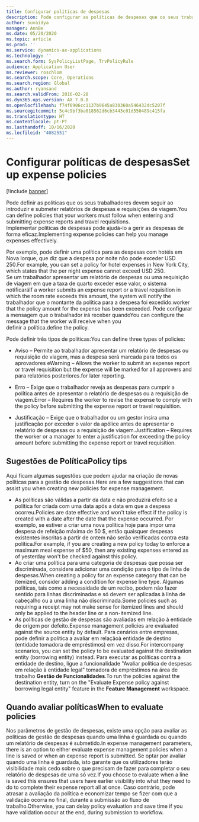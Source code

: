 ```yaml
---
title: Configurar políticas de despesas
description: Pode configurar as políticas de despesas que os seus trabalhadores devem seguir ao introduzir e submeter relatórios de despesas e requisições de viagem no Microsoft Dynamics 365 Finance.
author: suvaidya
manager: AnnBe
ms.date: 05/20/2020
ms.topic: article
ms.prod: ''
ms.service: dynamics-ax-applications
ms.technology: ''
ms.search.form: SysPolicyListPage, TrvPolicyRule
audience: Application User
ms.reviewer: roschlom
ms.search.scope: Core, Operations
ms.search.region: Global
ms.author: ryansand
ms.search.validFrom: 2016-02-28
ms.dyn365.ops.version: AX 7.0.0
ms.openlocfilehash: f74f6906cc1137b9645a830360a546432dc5207f
ms.sourcegitcommit: 5c4c9bf3ba018562d6cb3443c01d550489c415fa
ms.translationtype: HT
ms.contentlocale: pt-PT
ms.lasthandoff: 10/16/2020
ms.locfileid: "4082551"
---
```

# <a name="set-up-expense-policies"></a><span data-ttu-id="fa289-103">Configurar políticas de despesas</span><span class="sxs-lookup"><span data-stu-id="fa289-103">Set up expense policies</span></span>

[!include [banner](../includes/banner.md)]

<span data-ttu-id="fa289-104">Pode definir as políticas que os seus trabalhadores devem seguir ao introduzir e submeter relatórios de despesas e requisições de viagem.</span><span class="sxs-lookup"><span data-stu-id="fa289-104">You can define policies that your workers must follow when entering and submitting expense reports and travel requisitions.</span></span>         
<span data-ttu-id="fa289-105">Implementar políticas de despesas pode ajudá-lo a gerir as despesas de forma eficaz.</span><span class="sxs-lookup"><span data-stu-id="fa289-105">Implementing expense policies can help you manage expenses effectively.</span></span>         

<span data-ttu-id="fa289-106">Por exemplo, pode definir uma política para as despesas com hotéis em Nova Iorque, que diz que a despesa por noite não pode exceder USD 250.</span><span class="sxs-lookup"><span data-stu-id="fa289-106">For example, you can set a policy for hotel expenses in New York City, which states that the per night expense cannot exceed USD 250.</span></span>       
<span data-ttu-id="fa289-107">Se um trabalhador apresentar um relatório de despesas ou uma requisição de viagem em que a taxa de quarto exceder esse valor, o sistema notificará</span><span class="sxs-lookup"><span data-stu-id="fa289-107">If a worker submits an expense report or a travel requisition in which the room rate exceeds this amount, the system will notify the</span></span>        
<span data-ttu-id="fa289-108">trabalhador que o montante da política para a despesa foi excedido.</span><span class="sxs-lookup"><span data-stu-id="fa289-108">worker that the policy amount for the expense has been exceeded.</span></span> <span data-ttu-id="fa289-109">Pode configurar a mensagem que o trabalhador irá receber quando</span><span class="sxs-lookup"><span data-stu-id="fa289-109">You can configure the message that the worker will receive when you</span></span>        
<span data-ttu-id="fa289-110">definir a política.</span><span class="sxs-lookup"><span data-stu-id="fa289-110">define the policy.</span></span>      
        
<span data-ttu-id="fa289-111">Pode definir três tipos de políticas:</span><span class="sxs-lookup"><span data-stu-id="fa289-111">You can define three types of policies:</span></span>         
        
- <span data-ttu-id="fa289-112">Aviso – Permite ao trabalhador apresentar um relatório de despesas ou requisição de viagem, mas a despesa será marcada para todos os aprovadores e</span><span class="sxs-lookup"><span data-stu-id="fa289-112">Warning – Allows the worker to submit an expense report or travel requisition but the expense will be marked for all approvers and</span></span>        
  <span data-ttu-id="fa289-113">para relatórios posteriores.</span><span class="sxs-lookup"><span data-stu-id="fa289-113">for later reporting.</span></span>        

- <span data-ttu-id="fa289-114">Erro – Exige que o trabalhador reveja as despesas para cumprir a política antes de apresentar o relatório de despesas ou a requisição de viagem.</span><span class="sxs-lookup"><span data-stu-id="fa289-114">Error – Requires the worker to revise the expense to comply with the policy before submitting the expense report or travel requisition.</span></span>       
 
 - <span data-ttu-id="fa289-115">Justificação – Exige que o trabalhador ou um gestor insira uma justificação por exceder o valor da apólice antes de apresentar o relatório de despesas ou a requisição de viagem.</span><span class="sxs-lookup"><span data-stu-id="fa289-115">Justification – Requires the worker or a manager to enter a justification for exceeding the policy amount before submitting the expense report or travel requisition.</span></span>        

## <a name="policy-tips"></a><span data-ttu-id="fa289-116">Sugestões de Política</span><span class="sxs-lookup"><span data-stu-id="fa289-116">Policy tips</span></span>
<span data-ttu-id="fa289-117">Aqui ficam algumas sugestões que podem ajudar na criação de novas políticas para a gestão de despesas.</span><span class="sxs-lookup"><span data-stu-id="fa289-117">Here are a few suggestions that can assist you when creating new policies for expense management.</span></span> 
* <span data-ttu-id="fa289-118">As políticas são válidas a partir da data e não produzirá efeito se a política for criada com uma data após a data em que a despesa ocorreu.</span><span class="sxs-lookup"><span data-stu-id="fa289-118">Policies are date effective and won't take effect if the policy is created with a date after the date that the expense occurred.</span></span> <span data-ttu-id="fa289-119">Por exemplo, se estiver a criar uma nova política hoje para impor uma despesa de refeição máxima de 50 $, então quaisquer despesas existentes inscritas a partir de ontem não serão verificadas contra esta política.</span><span class="sxs-lookup"><span data-stu-id="fa289-119">For example, if you are creating a new policy today to enforce a maximum meal expense of $50, then any existing expenses entered as of yesterday won't be checked against this policy.</span></span>
* <span data-ttu-id="fa289-120">Ao criar uma política para uma categoria de despesas que possa ser discriminada, considere adicionar uma condição para o tipo de linha de despesas.</span><span class="sxs-lookup"><span data-stu-id="fa289-120">When creating a policy for an expense category that can be itemized, consider adding a condition for expense line type.</span></span> <span data-ttu-id="fa289-121">Algumas políticas, tais como a necessidade de um recibo, podem não fazer sentido para linhas discriminadas e só devem ser aplicadas à linha de cabeçalho ou a uma linha não discriminada.</span><span class="sxs-lookup"><span data-stu-id="fa289-121">Some policies such as requiring a receipt may not make sense for itemized lines and should only be applied to the header line or a non-itemized line.</span></span> 
* <span data-ttu-id="fa289-122">As políticas de gestão de despesas são avaliadas em relação à entidade de origem por defeito.</span><span class="sxs-lookup"><span data-stu-id="fa289-122">Expense management policies are evaluated against the source entity by default.</span></span> <span data-ttu-id="fa289-123">Para cenários entre empresas, pode definir a política a avaliar em relaçãoà entidade de destino (entidade tomadora de empréstimos) em vez disso.</span><span class="sxs-lookup"><span data-stu-id="fa289-123">For intercompany scenarios, you can set the policy to be evaluated against the destination entity (borrowing entity) instead.</span></span> <span data-ttu-id="fa289-124">Para executar as políticas contra a entidade de destino, ligue a funcionalidade "Avaliar política de despesas em relação à entidade legal" tomadora de empréstimos na área de trabalho **Gestão de Funcionalidades**.</span><span class="sxs-lookup"><span data-stu-id="fa289-124">To run the policies against the destination entity, turn on the "Evaluate Expense policy against borrowing legal entity" feature in the **Feature Management** workspace.</span></span>

## <a name="when-to-evaluate-policies"></a><span data-ttu-id="fa289-125">Quando avaliar políticas</span><span class="sxs-lookup"><span data-stu-id="fa289-125">When to evaluate policies</span></span>

<span data-ttu-id="fa289-126">Nos parâmetros de gestão de despesas, existe uma opção para avaliar as políticas de gestão de despesas quando uma linha é guardada ou quando um relatório de despesas é submetido.</span><span class="sxs-lookup"><span data-stu-id="fa289-126">In expense management parameters, there is an option to either evaluate expense management policies when a line is saved or when an expense report is submitted.</span></span> <span data-ttu-id="fa289-127">Se optar por avaliar quando uma linha é guardada, isto garante que os utilizadores terão visibilidade mais cedo sobre o que precisam de fazer para completar o seu relatório de despesas de uma só vez.</span><span class="sxs-lookup"><span data-stu-id="fa289-127">If you choose to evaluate when a line is saved this ensures that users have earlier visibility into what they need to do to complete their expense report all at once.</span></span> <span data-ttu-id="fa289-128">Caso contrário, pode atrasar a avaliação da política e economizar tempo se fizer com que a validação ocorra no final, durante a submissão ao fluxo de trabalho.</span><span class="sxs-lookup"><span data-stu-id="fa289-128">Otherwise, you can delay policy evaluation and save time if you have validation occur at the end, during submission to workflow.</span></span>

